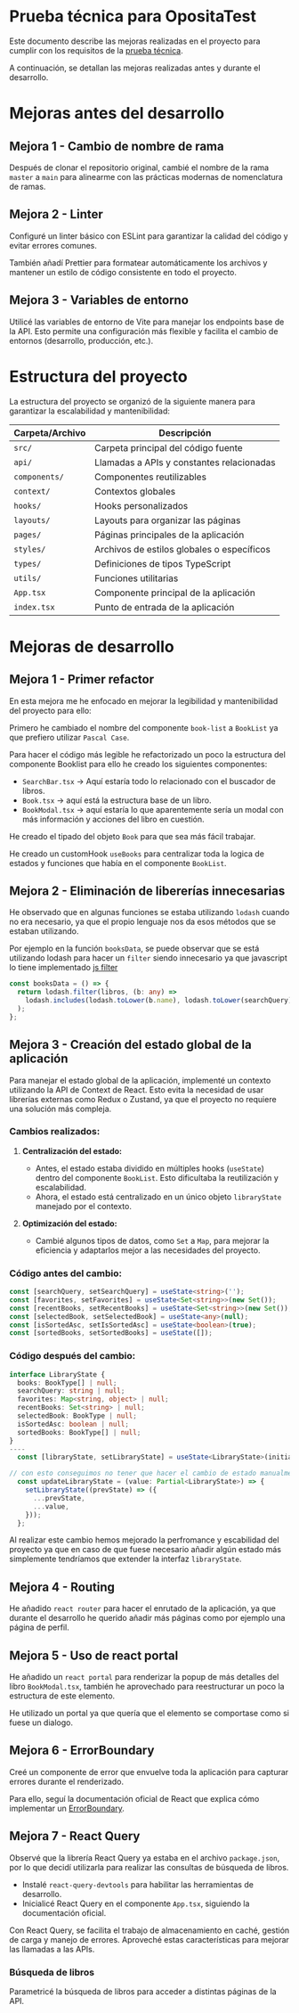 # Prueba técnica para OpositaTest

Este documento describe las mejoras realizadas en el proyecto para cumplir con los requisitos de la [prueba técnica](https://github.com/opositatest/prueba-tecnica-react).

A continuación, se detallan las mejoras realizadas antes y durante el desarrollo.

# Mejoras antes del desarrollo

## Mejora 1 - Cambio de nombre de rama

Después de clonar el repositorio original, cambié el nombre de la rama `master` a `main` para alinearme con las prácticas modernas de nomenclatura de ramas.

## Mejora 2 - Linter

Configuré un linter básico con ESLint para garantizar la calidad del código y evitar errores comunes.

También añadí Prettier para formatear automáticamente los archivos y mantener un estilo de código consistente en todo el proyecto.

## Mejora 3 - Variables de entorno

Utilicé las variables de entorno de Vite para manejar los endpoints base de la API. Esto permite una configuración más flexible y facilita el cambio de entornos (desarrollo, producción, etc.).

# Estructura del proyecto

La estructura del proyecto se organizó de la siguiente manera para garantizar la escalabilidad y mantenibilidad:

| Carpeta/Archivo | Descripción                                |
| --------------- | ------------------------------------------ |
| `src/`          | Carpeta principal del código fuente        |
| `api/`          | Llamadas a APIs y constantes relacionadas  |
| `components/`   | Componentes reutilizables                  |
| `context/`      | Contextos globales                         |
| `hooks/`        | Hooks personalizados                       |
| `layouts/`      | Layouts para organizar las páginas         |
| `pages/`        | Páginas principales de la aplicación       |
| `styles/`       | Archivos de estilos globales o específicos |
| `types/`        | Definiciones de tipos TypeScript           |
| `utils/`        | Funciones utilitarias                      |
| `App.tsx`       | Componente principal de la aplicación      |
| `index.tsx`     | Punto de entrada de la aplicación          |

# Mejoras de desarrollo

## Mejora 1 - Primer refactor

En esta mejora me he enfocado en mejorar la legibilidad y mantenibilidad del proyecto para ello:

Primero he cambiado el nombre del componente `book-list` a `BookList` ya que prefiero utilizar `Pascal Case`.

Para hacer el código más legible he refactorizado un poco la estructura del componente Booklist para ello he creado los siguientes componentes:

- `SearchBar.tsx` -> Aquí estaría todo lo relacionado con el buscador de libros.
- `Book.tsx` -> aquí está la estructura base de un libro.
- `BookModal.tsx` -> aquí estaría lo que aparentemente sería un modal con más información y acciones del libro en cuestión.

He creado el tipado del objeto `Book` para que sea más fácil trabajar.

He creado un customHook `useBooks` para centralizar toda la logica de estados y funciones que había en el componente `BookList`.

## Mejora 2 - Eliminación de libererías innecesarias

He observado que en algunas funciones se estaba utilizando `lodash` cuando no era necesario, ya que el propio lenguaje nos da esos métodos que se estaban utilizando.

Por ejemplo en la función `booksData`, se puede observar que se está utilizando lodash para hacer un `filter` siendo innecesario ya que javascript lo tiene implementado [js filter](https://developer.mozilla.org/en-US/docs/Web/JavaScript/Reference/Global_Objects/Array/filter)

```ts
const booksData = () => {
  return lodash.filter(libros, (b: any) =>
    lodash.includes(lodash.toLower(b.name), lodash.toLower(searchQuery))
  );
};
```

## Mejora 3 - Creación del estado global de la aplicación

Para manejar el estado global de la aplicación, implementé un contexto utilizando la API de Context de React. Esto evita la necesidad de usar librerías externas como Redux o Zustand, ya que el proyecto no requiere una solución más compleja.

### Cambios realizados:

1. **Centralización del estado:**

   - Antes, el estado estaba dividido en múltiples hooks (`useState`) dentro del componente `BookList`. Esto dificultaba la reutilización y escalabilidad.
   - Ahora, el estado está centralizado en un único objeto `libraryState` manejado por el contexto.

2. **Optimización del estado:**
   - Cambié algunos tipos de datos, como `Set` a `Map`, para mejorar la eficiencia y adaptarlos mejor a las necesidades del proyecto.

### Código antes del cambio:

```ts
const [searchQuery, setSearchQuery] = useState<string>('');
const [favorites, setFavorites] = useState<Set<string>>(new Set());
const [recentBooks, setRecentBooks] = useState<Set<string>>(new Set());
const [selectedBook, setSelectedBook] = useState<any>(null);
const [isSortedAsc, setIsSortedAsc] = useState<boolean>(true);
const [sortedBooks, setSortedBooks] = useState([]);
```

### Código después del cambio:

```ts
interface LibraryState {
  books: BookType[] | null;
  searchQuery: string | null;
  favorites: Map<string, object> | null;
  recentBooks: Set<string> | null;
  selectedBook: BookType | null;
  isSortedAsc: boolean | null;
  sortedBooks: BookType[] | null;
}
----
  const [libraryState, setLibraryState] = useState<LibraryState>(initialState);

// con esto conseguimos no tener que hacer el cambio de estado manualmente en cada sitio donde se estuviese utilizando.
  const updateLibraryState = (value: Partial<LibraryState>) => {
    setLibraryState((prevState) => ({
      ...prevState,
      ...value,
    }));
  };
```

Al realizar este cambio hemos mejorado la perfromance y escabilidad del proyecto ya que en caso de que fuese necesario añadir algún estado más simplemente tendríamos que extender la interfaz `libraryState`.

## Mejora 4 - Routing

He añadido `react router` para hacer el enrutado de la aplicación, ya que durante el desarrollo he querido añadir más páginas como por ejemplo una página de perfil.

## Mejora 5 - Uso de react portal

He añadido un `react portal` para renderizar la popup de más detalles del libro `BookModal.tsx`, también he aprovechado para reestructurar un poco la estructura de este elemento.

He utilizado un portal ya que quería que el elemento se comportase como si fuese un dialogo.

## Mejora 6 - ErrorBoundary

Creé un componente de error que envuelve toda la aplicación para capturar errores durante el renderizado.

Para ello, seguí la documentación oficial de React que explica cómo implementar un [ErrorBoundary](https://react.dev/reference/react/Component#catching-rendering-errors-with-an-error-boundary).

## Mejora 7 - React Query

Observé que la librería React Query ya estaba en el archivo `package.json`, por lo que decidí utilizarla para realizar las consultas de búsqueda de libros.

- Instalé `react-query-devtools` para habilitar las herramientas de desarrollo.
- Inicialicé React Query en el componente `App.tsx`, siguiendo la documentación oficial.

Con React Query, se facilita el trabajo de almacenamiento en caché, gestión de carga y manejo de errores. Aproveché estas características para mejorar las llamadas a las APIs.

### Búsqueda de libros

Parametricé la búsqueda de libros para acceder a distintas páginas de la API.
